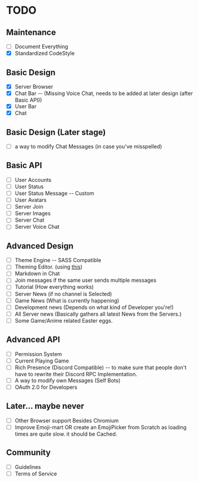 # TODO

## Maintenance

* [ ] Document Everything
* [x] Standardized CodeStyle

## Basic Design

* [x] Server Browser
* [x] Chat Bar      -- (Missing Voice Chat, needs to be added at later design (after Basic API))
* [x] User Bar
* [x] Chat

## Basic Design (Later stage)

* [ ] a way to modify Chat Messages (in case you've misspelled)

## Basic API

* [ ] User Accounts
* [ ] User Status
* [ ] User Status Message -- Custom
* [ ] User Avatars
* [ ] Server Join
* [ ] Server Images
* [ ] Server Chat
* [ ] Server Voice Chat

## Advanced Design

* [ ] Theme Engine        -- SASS Compatible
* [ ] Theming Editor. (using [this](https://github.com/microsoft/monaco-editor))
* [ ] Markdown in Chat
* [ ] Join messages if the same user sends multiple messages
* [ ] Tutorial (How everything works)
* [ ] Server News (if no channel is Selected)
* [ ] Game News (What is currently happening)
* [ ] Development news (Depends on what kind of Developer you're!)
* [ ] All Server news (Basically gathers all latest News from the Servers.)
* [ ] Some Game/Anime related Easter eggs.

## Advanced API

* [ ] Permission System
* [ ] Current Playing Game
* [ ] Rich Presence (Discord Compatible) -- to make sure that people don't have to rewrite their Discord RPC Implementation.
* [ ] A way to modify own Messages (Self Bots)
* [ ] OAuth 2.0 for Developers

## Later... maybe never

* [ ] Other Browser support Besides Chromium
* [ ] Improve Emoji-mart OR create an EmojiPicker from Scratch as loading times are quite slow. it should be Cached.

## Community

* [ ] Guidelines
* [ ] Terms of Service
